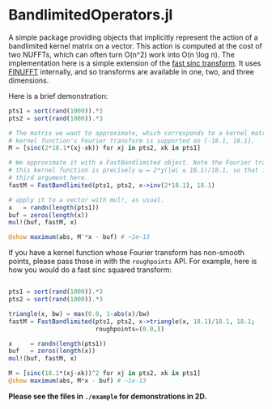 
# BandlimitedOperators.jl

A simple package providing objects that implicitly represent the action of a
bandlimited kernel matrix on a vector. This action is computed at the cost of
two NUFFTs, which can often turn O(n^2) work into O(n \log n).  The
implementation here is a simple extension of the 
[fast sinc transform](https://msp.org/camcos/2006/1-1/camcos-v1-n1-p06-p.pdf).
It uses [FINUFFT](https://github.com/ludvigak/FINUFFT.jl) internally, and so
transforms are available in one, two, and three dimensions.

Here is a brief demonstration:
```julia
pts1 = sort(rand(1000)).*3
pts2 = sort(rand(1000)).*3

# The matrix we want to approximate, which corresponds to a kernel matrix whose
# kernel function's Fourier transform is supported on [-18.1, 18.1].
M = [sinc(2*18.1*(xj-xk)) for xj in pts2, xk in pts1]

# We approximate it with a FastBandlimited object. Note the Fourier transform of
# this kernel function is precisely ω ↦ 2*χ(|ω| ≤ 18.1)/18.1, so that is the
# third argument here.
fastM = FastBandlimited(pts1, pts2, x->inv(2*18.1), 18.1)

# apply it to a vector with mul!, as usual.
x   = randn(length(pts1))
buf = zeros(length(x))
mul!(buf, fastM, x)

@show maximum(abs, M'*x - buf) # ~1e-13
```

If you have a kernel function whose Fourier transform has non-smooth points,
please pass those in with the `roughpoints` API. For example, here is how you
would do a fast sinc squared transform:
```julia

pts1 = sort(rand(1000)).*3
pts2 = sort(rand(1000)).*3

triangle(x, bw) = max(0.0, 1-abs(x)/bw)
fastM = FastBandlimited(pts1, pts2, x->triangle(x, 18.1)/18.1, 18.1; 
                        roughpoints=(0.0,))

x     = randn(length(pts1))
buf   = zeros(length(x))
mul!(buf, fastM, x)

M = [sinc(18.1*(xj-xk))^2 for xj in pts2, xk in pts1]
@show maximum(abs, M*x - buf) # ~1e-13
```

**Please see the files in `./example` for demonstrations in 2D.**

